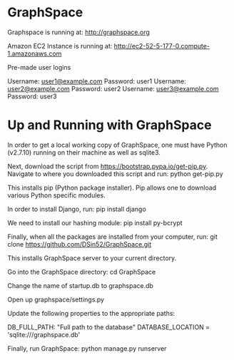 GraphSpace 
================

Graphspace is running at: http://graphspace.org

Amazon EC2 Instance is running at: http://ec2-52-5-177-0.compute-1.amazonaws.com

Pre-made user logins

Username: user1@example.com Password: user1
Username: user2@example.com Password: user2
Username: user3@example.com Password: user3

Up and Running with GraphSpace
=================================

In order to get a local working copy of GraphSpace, one must have Python (v2.7.10) running on their machine as well as sqlite3.  

Next, download the script from https://bootstrap.pypa.io/get-pip.py.  Navigate to where you downloaded this script and run: python get-pip.py

This installs pip (Python package installer).  Pip allows one to download various Python specific modules.

In order to install Django, run: pip install django

We need to install our hashing module: pip install py-bcrypt

Finally, when all the packages are installed from your computer, run: git clone https://github.com/DSin52/GraphSpace.git

This installs GraphSpace server to your current directory.

Go into the GraphSpace directory: cd GraphSpace

Change the name of startup.db to graphspace.db

Open up graphspace/settings.py

Update the following properties to the appropriate paths:

DB_FULL_PATH: "Full path to the database"
DATABASE_LOCATION = 'sqlite:///graphspace.db'

Finally, run GraphSpace: python manage.py runserver